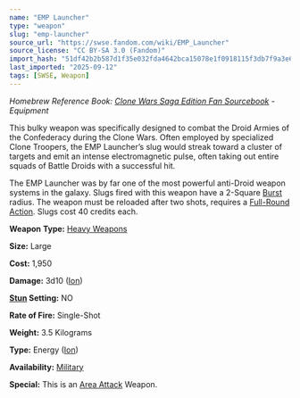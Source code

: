```yaml
---
name: "EMP Launcher"
type: "weapon"
slug: "emp-launcher"
source_url: "https://swse.fandom.com/wiki/EMP_Launcher"
source_license: "CC BY-SA 3.0 (Fandom)"
import_hash: "51df42b2b587d1f35e032fda4642bca15078e1f0918115f3db7f9a3e66190574"
last_imported: "2025-09-12"
tags: [SWSE, Weapon]
---
```

*Homebrew Reference Book: [Clone Wars Saga Edition Fan Sourcebook](https://swse.fandom.com/wiki/Clone_Wars_Saga_Edition_Fan_Sourcebook) - Equipment*

This bulky weapon was specifically designed to combat the Droid Armies of the Confederacy during the Clone Wars. Often employed by specialized Clone Troopers, the EMP Launcher’s slug would streak toward a cluster of targets and emit an intense electromagnetic pulse, often taking out entire squads of Battle Droids with a successful hit. 

The EMP Launcher was by far one of the most powerful anti-Droid weapon systems in the galaxy. Slugs fired with this weapon have a 2-Square [Burst](https://swse.fandom.com/wiki/Burst) radius. The weapon must be reloaded after two shots, requires a [Full-Round Action](https://swse.fandom.com/wiki/Full-Round_Action). Slugs cost 40 credits each. 

**Weapon** **Type:** [Heavy Weapons](https://swse.fandom.com/wiki/Heavy_Weapons)

**Size:** Large

**Cost:** 1,950

**Damage:** 3d10 ([Ion](https://swse.fandom.com/wiki/Ion))

**[Stun](https://swse.fandom.com/wiki/Stun) Setting:** NO

**Rate of Fire:** Single-Shot

**Weight:** 3.5 Kilograms

**Type:** Energy ([Ion](https://swse.fandom.com/wiki/Ion))

**Availability:** [Military](https://swse.fandom.com/wiki/Military)

**Special:** This is an [Area Attack](https://swse.fandom.com/wiki/Area_Attack) Weapon.